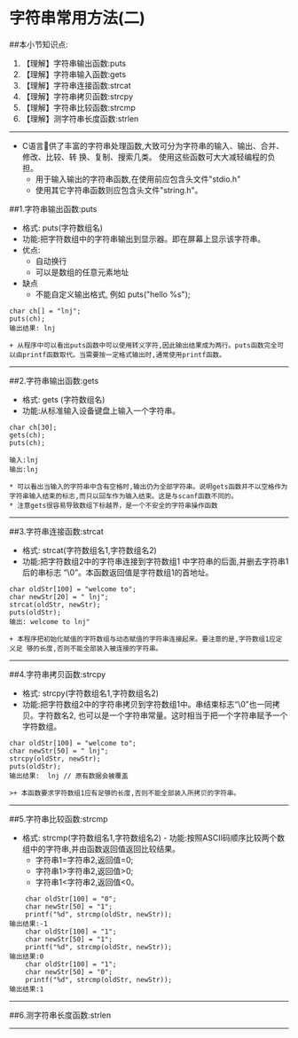 # 字符串常用方法(二)
##本小节知识点:
1. 【理解】字符串输出函数:puts
2. 【理解】字符串输入函数:gets
3. 【理解】字符串连接函数:strcat
4. 【理解】字符串拷贝函数:strcpy
5. 【理解】字符串比较函数:strcmp
6. 【理解】测字符串长度函数:strlen
---

- C语言􏰀供了丰富的字符串处理函数,大致可分为字符串的输入、输出、合并、修改、比较、转 换、复制、搜索几类。 使用这些函数可大大减轻编程的负担。
    + 用于输入输出的字符串函数,在使用前应包含头文件"stdio.h"
    + 使用其它字符串函数则应包含头文件"string.h"。

##1.字符串输出函数:puts
- 格式: puts(字符数组名)
- 功能:把字符数组中的字符串输出到显示器。即在屏幕上显示该字符串。
- 优点:
    + 自动换行
    + 可以是数组的任意元素地址
- 缺点
    + 不能自定义输出格式, 例如 puts("hello %s");

```
char ch[] = "lnj";
puts(ch);
输出结果: lnj
```
  	+ 从程序中可以看出puts函数中可以使用转义字符,因此输出结果成为两行。puts函数完全可以由printf函数取代。当需要按一定格式输出时,通常使用printf函数。

---


##2.字符串输出函数:gets
- 格式: gets (字符数组名)
- 功能:从标准输入设备键盘上输入一个字符串。

```
char ch[30];
gets(ch);
puts(ch);

输入:lnj
输出:lnj 
```
	* 可以看出当输入的字符串中含有空格时,输出仍为全部字符串。说明gets函数并不以空格作为字符串输入结束的标志,而只以回车作为输入结束。这是与scanf函数不同的。
	* 注意gets很容易导致数组下标越界，是一个不安全的字符串操作函数

---

##3.字符串连接函数:strcat
- 格式: strcat(字符数组名1,字符数组名2)
- 功能:把字符数组2中的字符串连接到字符数组1 中字符串的后面,并删去字符串1后的串标志 “\0”。本函数返回值是字符数组1的首地址。

```
char oldStr[100] = "welcome to";
char newStr[20] = " lnj";
strcat(oldStr, newStr);
puts(oldStr);
输出: welcome to lnj"
```
    + 本程序把初始化赋值的字符数组与动态赋值的字符串连接起来。要注意的是,字符数组1应定义足 够的长度,否则不能全部装入被连接的字符串。
---


##4.字符串拷贝函数:strcpy
- 格式: strcpy(字符数组名1,字符数组名2)
- 功能:把字符数组2中的字符串拷贝到字符数组1中。串结束标志“\0”也一同拷贝。字符数名2, 也可以是一个字符串常量。这时相当于把一个字符串赋予一个字符数组。

```
char oldStr[100] = "welcome to";
char newStr[50] = " lnj";
strcpy(oldStr, newStr);
puts(oldStr);
输出结果:  lnj // 原有数据会被覆盖
```
    >+ 本函数要求字符数组1应有足够的长度,否则不能全部装入所拷贝的字符串。
---

##5.字符串比较函数:strcmp
- 格式: strcmp(字符数组名1,字符数组名2) - 功能:按照ASCII码顺序比较两个数组中的字符串,并由函数返回值返回比较结果。
    + 字符串1=字符串2,返回值=0;
    + 字符串1>字符串2,返回值>0;
    + 字符串1<字符串2,返回值<0。

```
    char oldStr[100] = "0";
    char newStr[50] = "1";
    printf("%d", strcmp(oldStr, newStr));
输出结果:-1
    char oldStr[100] = "1";
    char newStr[50] = "1";
    printf("%d", strcmp(oldStr, newStr));
输出结果:0
    char oldStr[100] = "1";
    char newStr[50] = "0";
    printf("%d", strcmp(oldStr, newStr));
输出结果:1
```
---

##6.测字符串长度函数:strlen

---
